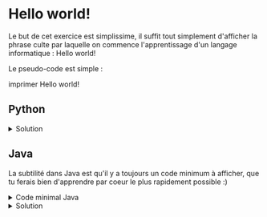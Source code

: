 # Hello world!

Le but de cet exercice est simplissime, il suffit tout simplement d'afficher la phrase culte par laquelle on commence l'apprentissage d'un langage informatique : Hello world!

Le pseudo-code est simple :

imprimer Hello world!

## Python

<details>
  <summary>Solution</summary>
  print("Hello world!")
</details>

## Java

La subtilité dans Java est qu'il y a toujours un code minimum à afficher, que tu ferais bien d'apprendre par coeur le plus rapidement possible :)

<details>
  <summary>Code minimal Java</summary>
  ```Java
    class Main {
      public static void main(String[] args) {
        // ton code ici
      }
    }
  ```
</details>

<details>
  <summary>Solution</summary>
  class Main {
    public static void main(String[] args) {
      System.out.println("Hello world!");
    }
  }
</details>
